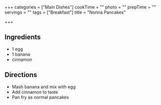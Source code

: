 +++
categories = ["Main Dishes"]
cookTime = ""
photo = ""
prepTime = ""
servings = ""
tags = ["Breakfast"]
title = "Nonna Pancakes"

+++
## Ingredients

* 1 egg
* 1 banana
* cinnamon

## Directions

* Mash banana and mix with egg
* Add cinnamon to taste
* Pan fry as normal pancakes